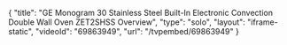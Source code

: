 {
    "title": "GE Monogram 30 Stainless Steel Built-In Electronic Convection Double Wall Oven ZET2SHSS Overview",
    "type": "solo",
    "layout": "iframe-static",
    "videoId": "69863949",
    "url": "\/tvpembed\/69863949"
}